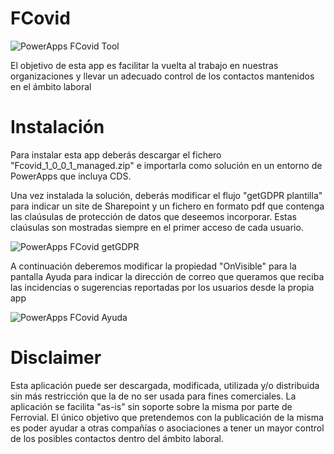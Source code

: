 # FCovid
![PowerApps FCovid Tool](https://github.com/Ferrovial/FCovid/blob/main/Logo-Covid-blancoA.jpg)

El objetivo de esta app es facilitar la vuelta al trabajo en nuestras organizaciones y llevar un adecuado control de los contactos mantenidos en el ámbito laboral

# Instalación

Para instalar esta app deberás descargar el fichero "Fcovid_1_0_0_1_managed.zip" e importarla como solución en un entorno de PowerApps que incluya CDS.

Una vez instalada la solución, deberás modificar el flujo "getGDPR plantilla" para indicar un site de Sharepoint y un fichero en formato pdf que contenga las claúsulas de protección de datos que deseemos incorporar. Estas claúsulas son mostradas siempre en el primer acceso de cada usuario.

![PowerApps FCovid getGDPR](https://github.com/Ferrovial/FCovid/blob/main/getGDPR.jpg)


A continuación deberemos modificar la propiedad "OnVisible" para la pantalla Ayuda para indicar la dirección de correo que queramos que reciba las incidencias o sugerencias reportadas por los usuarios desde la propia app

![PowerApps FCovid Ayuda](https://github.com/Ferrovial/FCovid/blob/main/PantallaAyuda.jpg)


# Disclaimer
Esta aplicación puede ser descargada, modificada, utilizada y/o distribuida sin más restricción que la de no ser usada para fines comerciales. La aplicación se facilita "as-is" sin soporte sobre la misma por parte de Ferrovial.
El único objetivo que pretendemos con la publicación de la misma es poder ayudar a otras compañías o asociaciones a tener un mayor control de los posibles contactos dentro del ámbito laboral.

